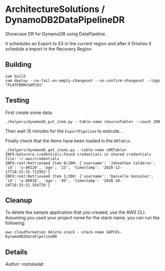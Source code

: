 # ArchitectureSolutions / DynamoDB2DataPipelineDR

Showcase DR for DynamoDB using DataPipeline. 

It schedules an Export to S3 in the current region and after it finishes it schedule a import in the Recovery Region

## Building

```shell
sam build 
sam deploy --no-fail-on-empty-changeset --no-confirm-changeset --tags "PLATFORM=SAPC01" 
``` 

## Testing

First create some data:

```shell
./helpers/dynamodb_put_item.py --table-name <SourceTable> --count 200
```

Then wait 15 minutes for the `ExportPipeline` to execute...

Finally check that the items have been loaded in the `DRTable`:

```shell
./helpers/dynamodb_get_items.py --table-name <DRTable>
INFO:botocore.credentials:Found credentials in shared credentials file: ~/.aws/credentials
INFO:root:Retrieveed Item 0/200: {'username': 'Johnathan Calderon', 'id': 'u-00120', 'age': '23', 'timestamp': '2020-12-17T18:33:35.712952'}
INFO:root:Retrieveed Item 1/200: {'username': 'Danielle Gonzalez', 'id': 'u-00018', 'age': '49', 'timestamp': '2020-10-24T18:33:31.554726'}
```

## Cleanup

To delete the sample application that you created, use the AWS CLI. Assuming you used your project name for the stack name, you can run the following:

```shell
aws cloudformation delete-stack --stack-name SAPC01-DynamoDB2DataPipelineDR
```

## Details

*Author*: rostskadat
